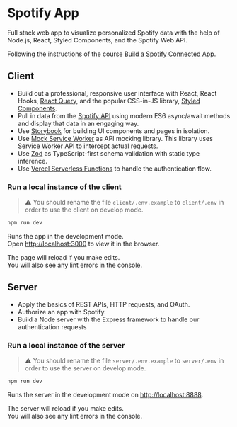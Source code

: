 # Spotify App

Full stack web app to visualize personalized Spotify data with the help of Node.js, React, Styled Components, and the Spotify Web API.

Following the instructions of the course [Build a Spotify Connected App](https://www.newline.co/courses/build-a-spotify-connected-app).

## Client

- Build out a professional, responsive user interface with React, React Hooks, [React Query](https://tanstack.com/query), and the popular CSS-in-JS library, [Styled Components](https://styled-components.com/).
- Pull in data from the [Spotify API](https://developer.spotify.com/documentation/web-api/) using modern ES6 async/await methods and display that data in an engaging way.
- Use [Storybook](https://storybook.js.org/) for building UI components and pages in isolation.
- Use [Mock Service Worker](https://mswjs.io/) as API mocking library. This library uses Service Worker API to intercept actual requests.
- Use [Zod](https://www.npmjs.com/package/zod) as TypeScript-first schema validation with static type inference.
- Use [Vercel Serverless Functions](https://vercel.com/docs/concepts/functions/serverless-functions) to handle the authentication flow.

### Run a local instance of the client

> ⚠️ You should rename the file `client/.env.example` to `client/.env` in order to use the client on develop mode.

```bash
npm run dev
```

Runs the app in the development mode.\
Open [http://localhost:3000](http://localhost:3000) to view it in the browser.

The page will reload if you make edits.\
You will also see any lint errors in the console.


## Server

- Apply the basics of REST APIs, HTTP requests, and OAuth.
- Authorize an app with Spotify.
- Build a Node server with the Express framework to handle our authentication requests

### Run a local instance of the server

> ⚠️ You should rename the file `server/.env.example` to `server/.env` in order to use the server on develop mode.

```bash
npm run dev
```

Runs the server in the development mode on [http://localhost:8888](http://localhost:8888).

The server will reload if you make edits.\
You will also see any lint errors in the console.